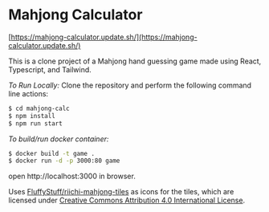 # Mahjong Calculator

[https://mahjong-calculator.update.sh/](https://mahjong-calculator.update.sh/)

This is a clone project of a Mahjong hand guessing game made using React, Typescript, and Tailwind.

_To Run Locally:_
Clone the repository and perform the following command line actions:

```bash
$ cd mahjong-calc
$ npm install
$ npm run start
```

_To build/run docker container:_

```bash
$ docker build -t game .
$ docker run -d -p 3000:80 game
```

open http://localhost:3000 in browser.

Uses [FluffyStuff/riichi-mahjong-tiles](https://github.com/FluffyStuff/riichi-mahjong-tiles) as icons for the tiles, which are licensed under [Creative Commons Attribution 4.0 International License](https://creativecommons.org/licenses/by/4.0/).
